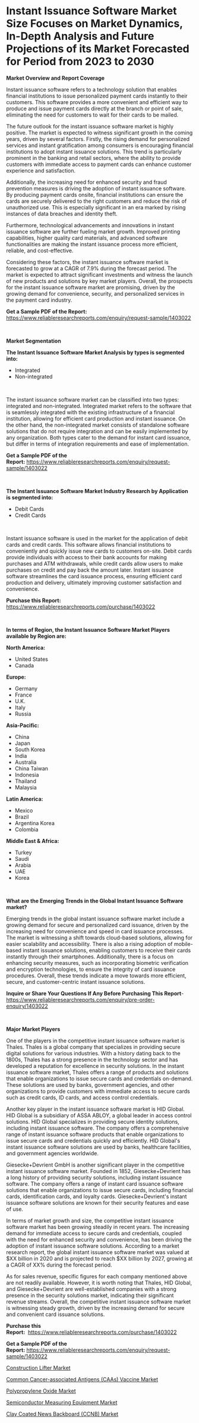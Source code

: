 <p><h1>Instant Issuance Software Market Size Focuses on Market Dynamics, In-Depth Analysis and Future Projections of its Market Forecasted for Period from 2023 to 2030</h1></p><p><strong>Market Overview and Report Coverage</strong></p>
<p><p>Instant issuance software refers to a technology solution that enables financial institutions to issue personalized payment cards instantly to their customers. This software provides a more convenient and efficient way to produce and issue payment cards directly at the branch or point of sale, eliminating the need for customers to wait for their cards to be mailed.</p><p>The future outlook for the instant issuance software market is highly positive. The market is expected to witness significant growth in the coming years, driven by several factors. Firstly, the rising demand for personalized services and instant gratification among consumers is encouraging financial institutions to adopt instant issuance solutions. This trend is particularly prominent in the banking and retail sectors, where the ability to provide customers with immediate access to payment cards can enhance customer experience and satisfaction.</p><p>Additionally, the increasing need for enhanced security and fraud prevention measures is driving the adoption of instant issuance software. By producing payment cards onsite, financial institutions can ensure the cards are securely delivered to the right customers and reduce the risk of unauthorized use. This is especially significant in an era marked by rising instances of data breaches and identity theft.</p><p>Furthermore, technological advancements and innovations in instant issuance software are further fueling market growth. Improved printing capabilities, higher quality card materials, and advanced software functionalities are making the instant issuance process more efficient, reliable, and cost-effective.</p><p>Considering these factors, the instant issuance software market is forecasted to grow at a CAGR of 7.9% during the forecast period. The market is expected to attract significant investments and witness the launch of new products and solutions by key market players. Overall, the prospects for the instant issuance software market are promising, driven by the growing demand for convenience, security, and personalized services in the payment card industry.</p></p>
<p><strong>Get a Sample PDF of the Report:</strong> <a href="https://www.reliableresearchreports.com/enquiry/request-sample/1403022">https://www.reliableresearchreports.com/enquiry/request-sample/1403022</a></p>
<p>&nbsp;</p>
<p><strong>Market Segmentation</strong></p>
<p><strong>The Instant Issuance Software Market Analysis by types is segmented into:</strong></p>
<p><ul><li>Integrated</li><li>Non-integrated</li></ul></p>
<p>&nbsp;</p>
<p><p>The instant issuance software market can be classified into two types: integrated and non-integrated. Integrated market refers to the software that is seamlessly integrated with the existing infrastructure of a financial institution, allowing for efficient card production and instant issuance. On the other hand, the non-integrated market consists of standalone software solutions that do not require integration and can be easily implemented by any organization. Both types cater to the demand for instant card issuance, but differ in terms of integration requirements and ease of implementation.</p></p>
<p><strong>Get a Sample PDF of the Report:</strong>&nbsp;<a href="https://www.reliableresearchreports.com/enquiry/request-sample/1403022">https://www.reliableresearchreports.com/enquiry/request-sample/1403022</a></p>
<p>&nbsp;</p>
<p><strong>The Instant Issuance Software Market Industry Research by Application is segmented into:</strong></p>
<p><ul><li>Debit Cards</li><li>Credit Cards</li></ul></p>
<p>&nbsp;</p>
<p><p>Instant issuance software is used in the market for the application of debit cards and credit cards. This software allows financial institutions to conveniently and quickly issue new cards to customers on-site. Debit cards provide individuals with access to their bank accounts for making purchases and ATM withdrawals, while credit cards allow users to make purchases on credit and pay back the amount later. Instant issuance software streamlines the card issuance process, ensuring efficient card production and delivery, ultimately improving customer satisfaction and convenience.</p></p>
<p><strong>Purchase this Report:</strong>&nbsp; <a href="https://www.reliableresearchreports.com/purchase/1403022">https://www.reliableresearchreports.com/purchase/1403022</a></p>
<p>&nbsp;</p>
<p><strong>In terms of Region, the Instant Issuance Software Market Players available by Region are:</strong></p>
<p>
    <p> <strong> North America: </strong>
        <ul>
            <li>United States</li>
            <li>Canada</li>
        </ul>
        </p> 
    <p> <strong> Europe: </strong>
        <ul>
            <li>Germany</li>
            <li>France</li>
            <li>U.K.</li>
            <li>Italy</li>
            <li>Russia</li>
        </ul>
        </p> 
    <p> <strong> Asia-Pacific: </strong>
        <ul>
            <li>China</li>
            <li>Japan</li>
            <li>South Korea</li>
            <li>India</li>
            <li>Australia</li>
            <li>China Taiwan</li>
            <li>Indonesia</li>
            <li>Thailand</li>
            <li>Malaysia</li>
        </ul>
        </p> 
    <p> <strong> Latin America: </strong>
        <ul>
            <li>Mexico</li>
            <li>Brazil</li>
            <li>Argentina Korea</li>
            <li>Colombia</li>
        </ul>
        </p> 
    <p> <strong> Middle East & Africa: </strong>
        <ul>
            <li>Turkey</li>
            <li>Saudi</li>
            <li>Arabia</li>
            <li>UAE</li>
            <li>Korea</li>
        </ul>
    </p>
    </p>
<p>&nbsp;</p>
<p><strong>What are the Emerging Trends in the Global Instant Issuance Software market?</strong></p>
<p><p>Emerging trends in the global instant issuance software market include a growing demand for secure and personalized card issuance, driven by the increasing need for convenience and speed in card issuance processes. The market is witnessing a shift towards cloud-based solutions, allowing for easier scalability and accessibility. There is also a rising adoption of mobile-based instant issuance solutions, enabling customers to receive their cards instantly through their smartphones. Additionally, there is a focus on enhancing security measures, such as incorporating biometric verification and encryption technologies, to ensure the integrity of card issuance procedures. Overall, these trends indicate a move towards more efficient, secure, and customer-centric instant issuance solutions.</p></p>
<p><strong>Inquire or Share Your Questions If Any Before Purchasing This Report</strong>- <a href="https://www.reliableresearchreports.com/enquiry/pre-order-enquiry/1403022">https://www.reliableresearchreports.com/enquiry/pre-order-enquiry/1403022</a></p>
<p>&nbsp;</p>
<p><strong>Major Market Players</strong></p>
<p><p>One of the players in the competitive instant issuance software market is Thales. Thales is a global company that specializes in providing secure digital solutions for various industries. With a history dating back to the 1800s, Thales has a strong presence in the technology sector and has developed a reputation for excellence in security solutions. In the instant issuance software market, Thales offers a range of products and solutions that enable organizations to issue secure cards and credentials on-demand. These solutions are used by banks, government agencies, and other organizations to provide customers with immediate access to secure cards such as credit cards, ID cards, and access control credentials.</p><p>Another key player in the instant issuance software market is HID Global. HID Global is a subsidiary of ASSA ABLOY, a global leader in access control solutions. HID Global specializes in providing secure identity solutions, including instant issuance software. The company offers a comprehensive range of instant issuance software products that enable organizations to issue secure cards and credentials quickly and efficiently. HID Global's instant issuance software solutions are used by banks, healthcare facilities, and government agencies worldwide.</p><p>Giesecke+Devrient GmbH is another significant player in the competitive instant issuance software market. Founded in 1852, Giesecke+Devrient has a long history of providing security solutions, including instant issuance software. The company offers a range of instant card issuance software solutions that enable organizations to issue secure cards, including financial cards, identification cards, and loyalty cards. Giesecke+Devrient's instant issuance software solutions are known for their security features and ease of use.</p><p>In terms of market growth and size, the competitive instant issuance software market has been growing steadily in recent years. The increasing demand for immediate access to secure cards and credentials, coupled with the need for enhanced security and convenience, has been driving the adoption of instant issuance software solutions. According to a market research report, the global instant issuance software market was valued at $XX billion in 2020 and is projected to reach $XX billion by 2027, growing at a CAGR of XX% during the forecast period.</p><p>As for sales revenue, specific figures for each company mentioned above are not readily available. However, it is worth noting that Thales, HID Global, and Giesecke+Devrient are well-established companies with a strong presence in the security solutions market, indicating their significant revenue streams. Overall, the competitive instant issuance software market is witnessing steady growth, driven by the increasing demand for secure and convenient card issuance solutions.</p></p>
<p><strong>Purchase this Report:</strong>&nbsp;&nbsp;<a href="https://www.reliableresearchreports.com/purchase/1403022">https://www.reliableresearchreports.com/purchase/1403022</a></p>
<p></p>
<p><strong>Get a Sample PDF of the Report:</strong>&nbsp;<a href="https://www.reliableresearchreports.com/enquiry/request-sample/1403022">https://www.reliableresearchreports.com/enquiry/request-sample/1403022</a></p>
<p><p><a href="https://medium.com/@jensenklein/construction-lifter-market-comprehensive-assessment-by-type-application-and-geography-d79b559c3d00">Construction Lifter Market</a></p><p><a href="https://github.com/sndrkn/Market-Research-Report-List-1/blob/main/common-cancer-associated-antigens-caas-vaccine-market.md">Common Cancer-associated Antigens (CAAs) Vaccine Market</a></p><p><a href="https://medium.com/@edenkrajcik/polypropylene-oxide-market-report-reveals-the-latest-trends-and-growth-opportunities-of-this-market-4e140a0342b0">Polypropylene Oxide Market</a></p><p><a href="https://medium.com/@jasperkuhic2023/semiconductor-measuring-equipment-market-research-report-its-history-and-forecast-2023-to-2030-bfba82091ed7">Semiconductor Measuring Equipment Market</a></p><p><a href="https://github.com/melchekhinf/Market-Research-Report-List-1/blob/main/clay-coated-news-backboard-ccnb-market.md">Clay Coated News Backboard (CCNB) Market</a></p></p>